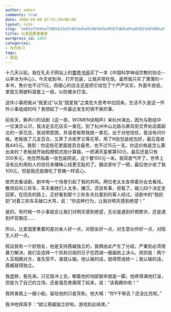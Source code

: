 ```yaml
---
author: admin
comments: true
date: 2008-04-08 07:55:20+00:00
layout: note
slug: '%e6%af%94%e7%88%b1%e5%9b%bd%e6%9b%b4%e9%87%8d%e8%a6%81%e6%98%af'
title: 比爱国更重要是
wordpress_id: 1455
categories:
- 写作练习
tags:
- 爱国
---
```


十几天以前，我在孔夫子网站上的[蜀粤书局](http://www.kongfz.com/star/6156/)买了一本《中国科学神话宗教的协合--以李冰为中心》，今天收到书，打开包装，让我非常吃惊。虽然我只买了薄薄的一本书，售价也不过11元，但细心的店主还是把它给包了个严严实实，外面牛皮纸，里面又用塑料袋套上一层，以防被水打湿。

这件小事把我从“我爱过”以及“国爱我”之类宏大思考中拉回来。生活不久是这一件件小事组成的吗？我想起了一件最近发生的很不爽的事。

前些天，赖声川的话剧《这一夜，WOMEN说相声》来杭州演出，因为与剧组中一位演员认识，我决定去花店买一束花。到了杭州中山北路与屏风街交界处店面超北的一家花店，我说明意图，并请老板帮我挑一束花。出于对他信任，我没有问价格。老板挑了几支百合，又弄了点紫罗兰等花草，用了N张包装纸包好，最后竟收我440元。我怒：你这些花里面就百合最贵，也不过15元一支。你这价格是怎么算出来的？老板就开始假模假式按计算器，一把满天星都算50元，最后还是只有300多元，他忽然指着一张包装网说，这个要100元一米。我简直气坏了。世界上没有比利用别人的信任来赚昧心钱更无耻的了。跟店家吵了一顿，最后他少收了我100元，但是我还是跟吃了苍蝇一样恶心。

依然去看话剧，剧中有一个场景引起了我的共鸣。两位老太太各带着孙女去看戏，散场后叫三轮车，车夫看她们人太多，嫌沉，谎说有事，拒载了。娘儿四个决定走回家，在回去的路上，正好看到那个三轮车夫拉着别的客人经过。话剧中的“我奶奶”对着三轮车夫破口大骂，说：“你这种行为，让我对明天感到绝望！”

是的，有时候一件小事就会让我们对明天感到绝望，无论是遇到奸商欺诈，还是遇到坏官欺压……

所以，比爱国更重要的是对亲人好一点，对朋友好一点，对生意伙伴好一点，对陌生人好一点。

假设我有一个好朋友，他是支持茜臧独立的，我俩由此产生了分歧，严重到必须用暴力解决。我们会选择一个风和日丽的日子在西湖一艘画舫上决斗。规则是：两个人互相踢对方，谁先受不，谁就认输。他认输的话，就得赞成统一；我认输的话，茜臧就得独立。

我虚胖，我先来。只见我冲上去，朝着他的裆部狠命就是一脚。他疼得满地打滚，但是为了自己的立场，还是强忍疼痛爬了起来，说：“该我踢你啦！”

我转身跳上一艘小船，留给他的只是背影。他大喊：“你Y干嘛去？还没比完呢。”

我冲他挥挥手：“就让茜臧独立好啦。游戏到此结束。”

